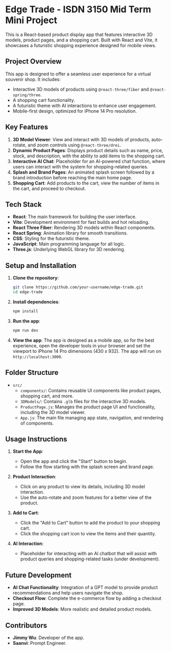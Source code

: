 # Edge Trade - ISDN 3150 Mid Term Mini Project

This is a React-based product display app that features interactive 3D models, product pages, and a shopping cart. Built with React and Vite, it showcases a futuristic shopping experience designed for mobile views.

## Project Overview

This app is designed to offer a seamless user experience for a virtual souvenir shop. It includes:
- Interactive 3D models of products using `@react-three/fiber` and `@react-spring/three`.
- A shopping cart functionality.
- A futuristic theme with AI interactions to enhance user engagement.
- Mobile-first design, optimized for iPhone 14 Pro resolution.

## Key Features

1. **3D Model Viewer**: View and interact with 3D models of products, auto-rotate, and zoom controls using `@react-three/drei`.
2. **Dynamic Product Pages**: Displays product details such as name, price, stock, and description, with the ability to add items to the shopping cart.
3. **Interactive AI Chat**: Placeholder for an AI-powered chat function, where users can interact with the system for shopping-related queries.
4. **Splash and Brand Pages**: An animated splash screen followed by a brand introduction before reaching the main home page.
5. **Shopping Cart**: Add products to the cart, view the number of items in the cart, and proceed to checkout.

## Tech Stack

- **React**: The main framework for building the user interface.
- **Vite**: Development environment for fast builds and hot reloading.
- **React Three Fiber**: Rendering 3D models within React components.
- **React Spring**: Animation library for smooth transitions.
- **CSS**: Styling for the futuristic theme.
- **JavaScript**: Main programming language for all logic.
- **Three.js**: Underlying WebGL library for 3D rendering.

## Setup and Installation

1. **Clone the repository**:
    ```bash
    git clone https://github.com/your-username/edge-trade.git
    cd edge-trade
    ```

2. **Install dependencies**:
    ```bash
    npm install
    ```

3. **Run the app**:
    ```bash
    npm run dev
    ```

4. **View the app**:
    The app is designed as a mobile app, so for the best experience, open the developer tools in your browser and set the viewport to iPhone 14 Pro dimensions (430 x 932). The app will run on `http://localhost:3000`.

## Folder Structure

- `src/`
  - `components/`: Contains reusable UI components like product pages, shopping cart, and more.
  - `3DModels/`: Contains `.glb` files for the interactive 3D models.
  - `ProductPage.js`: Manages the product page UI and functionality, including the 3D model viewer.
  - `App.js`: The main file managing app state, navigation, and rendering of components.

## Usage Instructions

1. **Start the App**:
    - Open the app and click the "Start" button to begin.
    - Follow the flow starting with the splash screen and brand page.
    
2. **Product Interaction**:
    - Click on any product to view its details, including 3D model interaction.
    - Use the auto-rotate and zoom features for a better view of the product.
    
3. **Add to Cart**:
    - Click the "Add to Cart" button to add the product to your shopping cart.
    - Click the shopping cart icon to view the items and their quantity.

4. **AI Interaction**:
    - Placeholder for interacting with an AI chatbot that will assist with product queries and shopping-related tasks (under development).

## Future Development

- **AI Chat Functionality**: Integration of a GPT model to provide product recommendations and help users navigate the shop.
- **Checkout Flow**: Complete the e-commerce flow by adding a checkout page.
- **Improved 3D Models**: More realistic and detailed product models.

## Contributors

- **Jimmy Wu**: Developer of the app.
- **Saanvi**: Prompt Engineer.